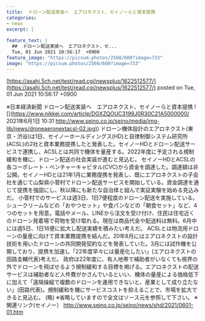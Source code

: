 ```yaml
---
title:  ドローン配送実装へ　エアロネクスト、セイノーらと資本提携  
categories:
- news
excerpt: |
  
feature_text: |
  ##  ドローン配送実装へ　エアロネクスト、セ...
  Tue, 01 Jun 2021 10:56:17  +0900
feature_image: "https://picsum.photos/2560/600?image=733"
image: "https://picsum.photos/2560/600?image=733"
---
```


[https://asahi.5ch.net/test/read.cgi/newsplus/1622512577/](https://asahi.5ch.net/test/read.cgi/newsplus/1622512577/)
posted on Tue, 01 Jun 2021 10:56:17  +0900

<!--more-->

※日本経済新聞 ドローン配送実装へ　エアロネクスト、セイノーらと資本提携 ![](https://www.nikkei.com/article/DGXZQOUC3199J0R30C21A5000000/ 2021年6月1日 10:31 [http://www.seino.co.jp/seino/media/img-lib/news/droneaeronextacsl-02.jpg)](http://www.seino.co.jp/seino/media/img-lib/news/droneaeronextacsl-02.jpg)) ドローン機体設計のエアロネクスト(東京・渋谷)は1日、セイノーホールディングス(HD)と自律制御システム研究所(ACSL)の2社と資本業務提携したと発表した。セイノーHDとドローン配送サービスで連携し、ACSLとは共同で機体を量産する。2022年度に予定される規制緩和を機に、ドローン配送の社会実装が進むと見込む。 セイノーHDとACSLの各コーポレート・ベンチャーキャピタル(CVC)から資金を調達した。調達額は非公開。セイノーHDとは21年1月に業務提携を発表し、既にエアロネクストの子会社を通じて山梨県小菅村でドローン配送サービスを開始している。資金調達を通じて提携を強固にし、秋以降にも新たな自治体と組んで実証実験を始める見込みだ。 小菅村でのサービスは週3日、1日7便程度のドローン配送を実施している。シュークリームなどの「おやつセット」や食パンなどの「朝食セット」など、4つのセットを用意。電話やメール、LINEから注文を受け付け、住民は住宅近くのドローン発着場で荷物を受け取れる。現在は商品代金や配送料は無料。6月中には週5日、1日16便に拡大し配送実績を積みたい考えだ。 ACSLとは物流用ドローンの量産に向けて資本業務提携を結んだ。20年8月にはエアロネクストの設計技術を用いたドローンの共同開発契約などを発表していた。3月には試作機を公開しており、提携を加速し「22年度早々には量産化したい」(エアロネクストの田路圭輔代表)考えだ。 政府は22年度に、有人地帯で補助者がいなくても視界の外でドローンを飛ばせるよう規制緩和する目標を掲げる。エアロネクストの配送サービスは補助者など人件費がかさんでいるといい、機体の量産による価格低下に加えて「遠隔操縦で複数のドローンを運用できないと、産業として成り立たない」(田路代表)。規制緩和を機にサービスコストを抑えることで、市場を拡大できると見込む。 (略) ※省略していますので全文はソース元を参照して下さい。 ※関連リンク(セイノー） http://www.seino.co.jp/seino/news/shd/2021/0601-01.htm

